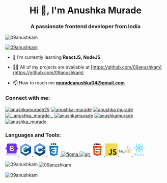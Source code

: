 <h1 align="center">Hi 👋, I'm Anushka Murade</h1>
<h3 align="center">A passionate frontend developer from India</h3>

<p align="left"> <img src="https://komarev.com/ghpvc/?username=09anushkam&label=Profile%20views&color=0e75b6&style=flat" alt="09anushkam" /> </p>

<p align="left"> <a href="https://github.com/ryo-ma/github-profile-trophy"><img src="https://github-profile-trophy.vercel.app/?username=09anushkam" alt="09anushkam" /></a> </p>

- 🌱 I’m currently learning **ReactJS, NodeJS**

- 👨‍💻 All of my projects are available at [https://github.com/09anushkam](https://github.com/09anushkam)

- 📫 How to reach me **muradeanushka04@gmail.com**

<h3 align="left">Connect with me:</h3>
<p align="left">
<a href="https://twitter.com/anushkamurade25" target="blank"><img align="center" src="https://raw.githubusercontent.com/rahuldkjain/github-profile-readme-generator/master/src/images/icons/Social/twitter.svg" alt="anushkamurade25" height="30" width="40" /></a>
<a href="https://linkedin.com/in/anushka-murade" target="blank"><img align="center" src="https://raw.githubusercontent.com/rahuldkjain/github-profile-readme-generator/master/src/images/icons/Social/linked-in-alt.svg" alt="anushka-murade" height="30" width="40" /></a>
<a href="https://stackoverflow.com/users/anushka murade" target="blank"><img align="center" src="https://raw.githubusercontent.com/rahuldkjain/github-profile-readme-generator/master/src/images/icons/Social/stack-overflow.svg" alt="anushka murade" height="30" width="40" /></a>
<a href="https://instagram.com/_.anushka_murade._" target="blank"><img align="center" src="https://raw.githubusercontent.com/rahuldkjain/github-profile-readme-generator/master/src/images/icons/Social/instagram.svg" alt="_.anushka_murade._" height="30" width="40" /></a>
<a href="https://www.codechef.com/users/anushkamurade" target="blank"><img align="center" src="https://cdn.jsdelivr.net/npm/simple-icons@3.1.0/icons/codechef.svg" alt="anushkamurade" height="30" width="40" /></a>
<a href="https://www.hackerrank.com/anushkamurade" target="blank"><img align="center" src="https://raw.githubusercontent.com/rahuldkjain/github-profile-readme-generator/master/src/images/icons/Social/hackerrank.svg" alt="anushkamurade" height="30" width="40" /></a>
<a href="https://www.leetcode.com/anushka_murade" target="blank"><img align="center" src="https://raw.githubusercontent.com/rahuldkjain/github-profile-readme-generator/master/src/images/icons/Social/leet-code.svg" alt="anushka_murade" height="30" width="40" /></a>
</p>

<h3 align="left">Languages and Tools:</h3>
<p align="left"> <a href="https://getbootstrap.com" target="_blank" rel="noreferrer"> <img src="https://raw.githubusercontent.com/devicons/devicon/master/icons/bootstrap/bootstrap-plain-wordmark.svg" alt="bootstrap" width="40" height="40"/> </a> <a href="https://www.cprogramming.com/" target="_blank" rel="noreferrer"> <img src="https://raw.githubusercontent.com/devicons/devicon/master/icons/c/c-original.svg" alt="c" width="40" height="40"/> </a> <a href="https://www.w3schools.com/cpp/" target="_blank" rel="noreferrer"> <img src="https://raw.githubusercontent.com/devicons/devicon/master/icons/cplusplus/cplusplus-original.svg" alt="cplusplus" width="40" height="40"/> </a> <a href="https://www.w3schools.com/css/" target="_blank" rel="noreferrer"> <img src="https://raw.githubusercontent.com/devicons/devicon/master/icons/css3/css3-original-wordmark.svg" alt="css3" width="40" height="40"/> </a> <a href="https://www.figma.com/" target="_blank" rel="noreferrer"> <img src="https://www.vectorlogo.zone/logos/figma/figma-icon.svg" alt="figma" width="40" height="40"/> </a> <a href="https://git-scm.com/" target="_blank" rel="noreferrer"> <img src="https://www.vectorlogo.zone/logos/git-scm/git-scm-icon.svg" alt="git" width="40" height="40"/> </a> <a href="https://www.w3.org/html/" target="_blank" rel="noreferrer"> <img src="https://raw.githubusercontent.com/devicons/devicon/master/icons/html5/html5-original-wordmark.svg" alt="html5" width="40" height="40"/> </a> <a href="https://developer.mozilla.org/en-US/docs/Web/JavaScript" target="_blank" rel="noreferrer"> <img src="https://raw.githubusercontent.com/devicons/devicon/master/icons/javascript/javascript-original.svg" alt="javascript" width="40" height="40"/> </a> <a href="https://www.mysql.com/" target="_blank" rel="noreferrer"> <img src="https://raw.githubusercontent.com/devicons/devicon/master/icons/mysql/mysql-original-wordmark.svg" alt="mysql" width="40" height="40"/> </a> <a href="https://reactjs.org/" target="_blank" rel="noreferrer"> <img src="https://raw.githubusercontent.com/devicons/devicon/master/icons/react/react-original-wordmark.svg" alt="react" width="40" height="40"/> </a> </p>

<p><img align="left" src="https://github-readme-stats.vercel.app/api/top-langs?username=09anushkam&show_icons=true&locale=en&layout=compact" alt="09anushkam" /></p>

<p>&nbsp;<img align="center" src="https://github-readme-stats.vercel.app/api?username=09anushkam&show_icons=true&locale=en" alt="09anushkam" /></p>

<p><img align="center" src="https://github-readme-streak-stats.herokuapp.com/?user=09anushkam&" alt="09anushkam" /></p>
